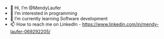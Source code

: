 - 👋 Hi, I’m @MendyLaufer
- 👀 I’m interested in programming 
- 🌱 I’m currently learning Software development
- 📫 How to reach me on LinkedIn - https://www.linkedin.com/in/mendy-laufer-069292205/ 

<!---
MendyLaufer/MendyLaufer is a ✨ special ✨ repository because its `README.md` (this file) appears on your GitHub profile.
You can click the Preview link to take a look at your changes.
--->
